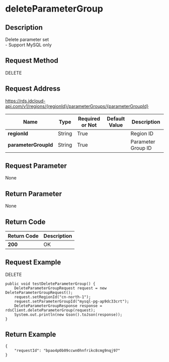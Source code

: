 # deleteParameterGroup


## Description
Delete parameter set<br>- Support MySQL only

## Request Method
DELETE

## Request Address
https://rds.jdcloud-api.com/v1/regions/{regionId}/parameterGroups/{parameterGroupId}

|Name|Type|Required or Not|Default Value|Description|
|---|---|---|---|---|
|**regionId**|String|True| |Region ID|
|**parameterGroupId**|String|True| |Parameter Group ID|

## Request Parameter
None


## Return Parameter
None


## Return Code
|Return Code|Description|
|---|---|
|**200**|OK|

## Request Example
DELETE
```
public void testDeleteParameterGroup() {
    DeleteParameterGroupRequest request = new DeleteParameterGroupRequest();
    request.setRegionId("cn-north-1");
    request.setParameterGroupId("mysql-pg-ap9dc33crt");
    DeleteParameterGroupResponse response = rdsClient.deleteParameterGroup(request);
    System.out.println(new Gson().toJson(response));
}

```

## Return Example
```
{
    "requestId": "bpao4p0b09ccwn0hnfrikc8cmg9nqj97"
}
```
